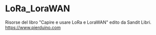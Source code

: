 # LoRa_LoraWAN
Risorse del libro "Capire e usare LoRa e LoraWAN" edito da Sandit Libri.<br>
<a href>https://www.pierduino.com</a>
